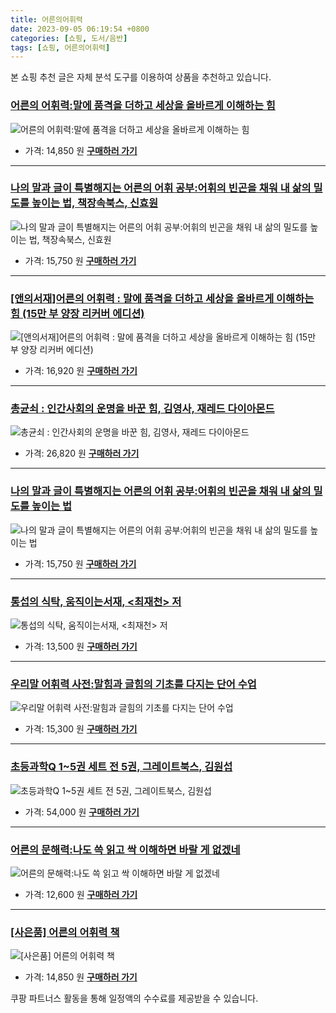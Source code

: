 ```yaml
---
title: 어른의어휘력
date: 2023-09-05 06:19:54 +0800
categories: [쇼핑, 도서/음반]
tags: [쇼핑, 어른의어휘력]
---
```

본 쇼핑 추천 글은 자체 분석 도구를 이용하여 상품을 추천하고 있습니다.
### [어른의 어휘력:말에 품격을 더하고 세상을 올바르게 이해하는 힘](https://link.coupang.com/re/AFFSDP?lptag=AF1030537&pageKey=1894098448&itemId=3217951074&vendorItemId=71205238311&traceid=V0-153-6fc6feab509f844a&requestid=20230907061954884146061788&token=31850C%7CMIXED)
![어른의 어휘력:말에 품격을 더하고 세상을 올바르게 이해하는 힘](https://ads-partners.coupang.com/image1/-jdlej8omDHcn-gD-trCDCtxPAak2938J7C4vg5XP5KBC-Euak7q4JFbFj-yHbQ-nvgIlUWrpj3J20q-ZU20myeUNiyc6OlT-UW_WkvfWE12PxkoTQz0F1y94oNv-Cw_bFrgJztv-Ex1Oj1y9NAvywBvD0FMslulYDhXyWr2VQmOHUgNfHNP_lHe0UISCg4-kFb1wILej_gc5j6ofIV2SWFx1KKiPnT9i8XJmfv0nRM1dg3KxMXOslROrDNm52W59JQopaHQ-trHGD14BARERP5qUNFdDInV3almnkyR7f8=)
- 가격: 14,850 원
[**구매하러 가기**](https://link.coupang.com/re/AFFSDP?lptag=AF1030537&pageKey=1894098448&itemId=3217951074&vendorItemId=71205238311&traceid=V0-153-6fc6feab509f844a&requestid=20230907061954884146061788&token=31850C%7CMIXED)
---
### [나의 말과 글이 특별해지는 어른의 어휘 공부:어휘의 빈곤을 채워 내 삶의 밀도를 높이는 법, 책장속북스, 신효원](https://link.coupang.com/re/AFFSDP?lptag=AF1030537&pageKey=6603431230&itemId=14944244328&vendorItemId=82167646666&traceid=V0-153-69e3d575fa9e79f2&clickBeacon=nbJKbObdvFoeLGHsdvLVOKLdRV%2FwjXKLtI4Qqy4RFCxNkuT0SKAEmecAV2psBa3CXfpatnggKwQdxqpoUSrl0S70Yz%2BKJ3ozEQePeUEpnWOM8WwzcVWyOyE3WqGylZWgAVq70JffGAKDhQjR6ASEpbXvvrQ6h8PQTq7IUNiXLrLp8GoT4NgwRCytCbjCgKr1vnEQCLfojc1YvDkM%2F4KMaIw7rc68hUqz%2BSbsg28FG%2Ba64GgOI3zInWk%2F5hQiFaupJEJa5xzBb4q3Xwo4i7kPqePaAJz8Ifbmz8d1Be1cOoE%2FLwSSgGyV4YdiSOKUKeJXirgbvBQpHBB2R0jMubraZy8s2El5BbPu9%2FR9%2F%2ByQsIwAx7RW1q85o90yff1N%2BqE4h2jvDytpKCKcBMTfssBViVW8anpuiTxuB86CiViHQKV5Qz9bCHDpiK2wUdN0WjDNIzK8yOMvbkUtEaMckb%2FNdFFYzfki1Pxv0X%2FeTOQMn7Rb%2F2D16KuwR7DLip6eQHMQe2bUChHxI0uT5bfP0Xw%2FupWmRc3ttAHz4YPJ6bfQ2b4miiln1%2B4nRCbKUQP4mxTbS1IMVVipHfw7kzs4Bf8nKt1m4RNfZUpQ52M9HJX7qcU3815mRyiSVOzkOMCXSyVAq%2FOlZZEuQ%2FcdVmb%2BkD85uR227Wd7vLJYbYfLePbN4BlKvXRY%2FyegpWzJ3bmveWuq4LjrnWu5D%2FC%2FFrMne1csEVeZ%2Fl3b7FGhd3DwLY3pT1KIKIMUVuB%2BEWQceL8f6kXZxZMqRe1546hFrWf%2BogyWCro%2FYAPlfY1UOgpHEHe0EFEvcGdXqcVifX6kBf7i1RbJYCwlNaiFyRf0%2F8qrvzrdYtWHApaR5q25%2BlYIIaddsE6ERDWD7afuyIqrqtZbSUiz&requestid=20230907061954884146061788&token=31850C%7CMIXED)
![나의 말과 글이 특별해지는 어른의 어휘 공부:어휘의 빈곤을 채워 내 삶의 밀도를 높이는 법, 책장속북스, 신효원](https://ads-partners.coupang.com/image1/3BDHS0rlkMkMOLQd3C-vldJpxe9Au1nZfjMOhRkDrJ8-5o9iqiSPCWKEadA1LxCOVWSjUSD6bol8UtflPM5hAxTOgUCK-ztX21focxR1yaYkbCqfM5E9x8GJ6Io31grJwpkAKyMzAXEB1luDRZ9kM_eCNOLhUSM-kqpZyY4i83Z0zrnNeUEE9458d3ETM2ao3rBxBGRB21NlJ8V0HM4g2VP8wBRChwNWOjLnllTi5METG1BuM4mRrYjD6DsZWtE467iAZKgk-ziXIYp5aTFNINZ6RQN1q_45rGCFI75-EmBKGwZw)
- 가격: 15,750 원
[**구매하러 가기**](https://link.coupang.com/re/AFFSDP?lptag=AF1030537&pageKey=6603431230&itemId=14944244328&vendorItemId=82167646666&traceid=V0-153-69e3d575fa9e79f2&clickBeacon=nbJKbObdvFoeLGHsdvLVOKLdRV%2FwjXKLtI4Qqy4RFCxNkuT0SKAEmecAV2psBa3CXfpatnggKwQdxqpoUSrl0S70Yz%2BKJ3ozEQePeUEpnWOM8WwzcVWyOyE3WqGylZWgAVq70JffGAKDhQjR6ASEpbXvvrQ6h8PQTq7IUNiXLrLp8GoT4NgwRCytCbjCgKr1vnEQCLfojc1YvDkM%2F4KMaIw7rc68hUqz%2BSbsg28FG%2Ba64GgOI3zInWk%2F5hQiFaupJEJa5xzBb4q3Xwo4i7kPqePaAJz8Ifbmz8d1Be1cOoE%2FLwSSgGyV4YdiSOKUKeJXirgbvBQpHBB2R0jMubraZy8s2El5BbPu9%2FR9%2F%2ByQsIwAx7RW1q85o90yff1N%2BqE4h2jvDytpKCKcBMTfssBViVW8anpuiTxuB86CiViHQKV5Qz9bCHDpiK2wUdN0WjDNIzK8yOMvbkUtEaMckb%2FNdFFYzfki1Pxv0X%2FeTOQMn7Rb%2F2D16KuwR7DLip6eQHMQe2bUChHxI0uT5bfP0Xw%2FupWmRc3ttAHz4YPJ6bfQ2b4miiln1%2B4nRCbKUQP4mxTbS1IMVVipHfw7kzs4Bf8nKt1m4RNfZUpQ52M9HJX7qcU3815mRyiSVOzkOMCXSyVAq%2FOlZZEuQ%2FcdVmb%2BkD85uR227Wd7vLJYbYfLePbN4BlKvXRY%2FyegpWzJ3bmveWuq4LjrnWu5D%2FC%2FFrMne1csEVeZ%2Fl3b7FGhd3DwLY3pT1KIKIMUVuB%2BEWQceL8f6kXZxZMqRe1546hFrWf%2BogyWCro%2FYAPlfY1UOgpHEHe0EFEvcGdXqcVifX6kBf7i1RbJYCwlNaiFyRf0%2F8qrvzrdYtWHApaR5q25%2BlYIIaddsE6ERDWD7afuyIqrqtZbSUiz&requestid=20230907061954884146061788&token=31850C%7CMIXED)
---
### [[앤의서재]어른의 어휘력 : 말에 품격을 더하고 세상을 올바르게 이해하는 힘 (15만 부 양장 리커버 에디션)](https://link.coupang.com/re/AFFSDP?lptag=AF1030537&pageKey=7289587204&itemId=18628262297&vendorItemId=85763622212&traceid=V0-153-ffd197d85a8f7ea2&requestid=20230907061954884146061788&token=31850C%7CMIXED)
![[앤의서재]어른의 어휘력 : 말에 품격을 더하고 세상을 올바르게 이해하는 힘 (15만 부 양장 리커버 에디션)](https://ads-partners.coupang.com/image1/aQ914CJuv4hlPIsGaV-G--Up6NlJ-s6Mq4scbVPJDA2UDdmJC3U4P99_-S7dp1xJmAFubdc80vk19nDcGmoPQ5uKrJMQ6V4LJeZkClyVT1gynCYoedMkFPH-3mdgca44yy6-XuzZewHCdAmPDk14V9GIE61EUtMnDh1mrp4oDGWbRSWdKv3cKc0Zn7lFkf-vAC8J8vwivn71EQiA4r8vd6LRBaZHYA_A3BzWAq6JaaB6P7qRBb3dMdGeeZ0TJr924x3aqbkoHMsCLcn1kpAvgB7e)
- 가격: 16,920 원
[**구매하러 가기**](https://link.coupang.com/re/AFFSDP?lptag=AF1030537&pageKey=7289587204&itemId=18628262297&vendorItemId=85763622212&traceid=V0-153-ffd197d85a8f7ea2&requestid=20230907061954884146061788&token=31850C%7CMIXED)
---
### [총균쇠 : 인간사회의 운명을 바꾼 힘, 김영사, 재레드 다이아몬드](https://link.coupang.com/re/AFFSDP?lptag=AF1030537&pageKey=7320010138&itemId=18772343660&vendorItemId=85903959039&traceid=V0-153-573ba84f4c2fa53f&clickBeacon=nbJKbObdvFoeLGHsdvLVOKLdRV%2FwjXKLtI4Qqy4RFCxNkuT0SKAEmecAV2psBa3CXfpatnggKwQdxqpoUSrl0S70Yz%2BKJ3ozEQePeUEpnWNdP%2BK%2Fpkl01nfQ1oXptMQxAVq70JffGAKDhQjR6ASEpVmW%2BDBYVQraHvc%2B069avWqSUunaSbear3ZwCYwY8PYvvnEQCLfojc1YvDkM%2F4KMaIw7rc68hUqz%2BSbsg28FG%2Ba64GgOI3zInWk%2F5hQiFaupLlOlkPrbjj1V0ycEtd06VUrBRfTY3HBLK55dmlq3d5PbFaVKrHd3kIJwwPjcQ4kLb1WkRKGJ4cj7np6FfCe5y5PV76Zm3CnJW9MQ6MHDg1PHnjnEbf%2FVnrhyjGa3bFgNzg4t6JXGRSL1wADFVpm1qQAHyzenwIq%2FXg7k3yLT2JB2NDa2Havzn4F5Dh1f%2Bz93aNbDUqf88ujO0wBkpvqVqcP7AXMo0xkcL4to2%2BIrIzWwXJ6I72lURIZNe%2BdlJgwCHiO5AaPl3UQExTQ4XeL6VmAYxeZmUsO%2BiX7SpEy8jOwM%2F4Ivc0PQZU74OayBquRaOKp0rFQ9MW%2FVSQzWDG7fGQGdDzkUbDMiYykEVWlVsiOcRf2sA4dMetb7pZBY4%2B7uopEE5FMhYAKbV2S3So5wJEo1wSjKQQRcYfHXqmdKg2C9VmWgqhJHbQKZV9eGib%2BOgP1LsBsYle2EjRJYJsWT5OGjY9CqtXHgk4sjiXpzPkLzaHWAMmJUHcZpuC8d2dtE7SEhohNtFzC8tuGvbO3hAsGwlakS35R2UJLNh8QsGfEr7VTPsp%2B%2Fo0EjvfBnOKHkIYTK1Mg7%2FG1GiXixfztXJB1kUZ7ssVMM34TgA8aB8P%2BadEGGmSRAK2DuiNZTPwzY&requestid=20230907061954884146061788&token=31850C%7CMIXED)
![총균쇠 : 인간사회의 운명을 바꾼 힘, 김영사, 재레드 다이아몬드](https://ads-partners.coupang.com/image1/i63BfbLQUY_4Iqzji63d2tABrg28qH7IZFhoxJB7gQTvgPf3wRjwt2rsoCAKrqTbdc3jSDQWXiOvxVwchJoiH-iU6muigtBYKuYluTcKfcAxoK2PsjSJYW49ume4CbwPMvdaNLbDeFqT50BXrDM_zS5sGfzRxm6yGKzmTJXg50TdvLyEdzUNCKaw9xfwo8t4thVr_O3ny48KhkYz8tlzpS53LgndmZimlUmKzTz9RHLVNPRNq6s5p2rGIrcXnm3tInN1azBHCD7TlneT6iUrUcGlPfCMXw==)
- 가격: 26,820 원
[**구매하러 가기**](https://link.coupang.com/re/AFFSDP?lptag=AF1030537&pageKey=7320010138&itemId=18772343660&vendorItemId=85903959039&traceid=V0-153-573ba84f4c2fa53f&clickBeacon=nbJKbObdvFoeLGHsdvLVOKLdRV%2FwjXKLtI4Qqy4RFCxNkuT0SKAEmecAV2psBa3CXfpatnggKwQdxqpoUSrl0S70Yz%2BKJ3ozEQePeUEpnWNdP%2BK%2Fpkl01nfQ1oXptMQxAVq70JffGAKDhQjR6ASEpVmW%2BDBYVQraHvc%2B069avWqSUunaSbear3ZwCYwY8PYvvnEQCLfojc1YvDkM%2F4KMaIw7rc68hUqz%2BSbsg28FG%2Ba64GgOI3zInWk%2F5hQiFaupLlOlkPrbjj1V0ycEtd06VUrBRfTY3HBLK55dmlq3d5PbFaVKrHd3kIJwwPjcQ4kLb1WkRKGJ4cj7np6FfCe5y5PV76Zm3CnJW9MQ6MHDg1PHnjnEbf%2FVnrhyjGa3bFgNzg4t6JXGRSL1wADFVpm1qQAHyzenwIq%2FXg7k3yLT2JB2NDa2Havzn4F5Dh1f%2Bz93aNbDUqf88ujO0wBkpvqVqcP7AXMo0xkcL4to2%2BIrIzWwXJ6I72lURIZNe%2BdlJgwCHiO5AaPl3UQExTQ4XeL6VmAYxeZmUsO%2BiX7SpEy8jOwM%2F4Ivc0PQZU74OayBquRaOKp0rFQ9MW%2FVSQzWDG7fGQGdDzkUbDMiYykEVWlVsiOcRf2sA4dMetb7pZBY4%2B7uopEE5FMhYAKbV2S3So5wJEo1wSjKQQRcYfHXqmdKg2C9VmWgqhJHbQKZV9eGib%2BOgP1LsBsYle2EjRJYJsWT5OGjY9CqtXHgk4sjiXpzPkLzaHWAMmJUHcZpuC8d2dtE7SEhohNtFzC8tuGvbO3hAsGwlakS35R2UJLNh8QsGfEr7VTPsp%2B%2Fo0EjvfBnOKHkIYTK1Mg7%2FG1GiXixfztXJB1kUZ7ssVMM34TgA8aB8P%2BadEGGmSRAK2DuiNZTPwzY&requestid=20230907061954884146061788&token=31850C%7CMIXED)
---
### [나의 말과 글이 특별해지는 어른의 어휘 공부:어휘의 빈곤을 채워 내 삶의 밀도를 높이는 법](https://link.coupang.com/re/AFFSDP?lptag=AF1030537&pageKey=6603431230&itemId=14944244328&vendorItemId=82167646666&traceid=V0-153-69e3d575fa9e79f2&requestid=20230907061954884146061788&token=31850C%7CMIXED)
![나의 말과 글이 특별해지는 어른의 어휘 공부:어휘의 빈곤을 채워 내 삶의 밀도를 높이는 법](https://ads-partners.coupang.com/image1/3KeAKaaig9OhWNv23PksRqjZedLV996QIzCwc9VFpGXA-ObkCePd9VoPsxCg21zWkUQfdf57_iLyTSwscDBeB6_OYWMIqsoDZqxyGY96cBcs3SE4ef-W_MvusJDhIfitLd5kAaLUfqJjnVLXEgUHCm4dILJI6s786SEbRcjyGzxshMvDlWoG1u27x0jBK37cSB0upztGKOIYb_A5K1pvLZe_p3fqn_CbOcpJozRhiyUniTOYhmWU0ZevSQldsvwo-c7OUDUa0vdZu1tthWj0CQ==)
- 가격: 15,750 원
[**구매하러 가기**](https://link.coupang.com/re/AFFSDP?lptag=AF1030537&pageKey=6603431230&itemId=14944244328&vendorItemId=82167646666&traceid=V0-153-69e3d575fa9e79f2&requestid=20230907061954884146061788&token=31850C%7CMIXED)
---
### [통섭의 식탁, 움직이는서재, \<최재천\> 저](https://link.coupang.com/re/AFFSDP?lptag=AF1030537&pageKey=3714168&itemId=18294876&vendorItemId=3143128298&traceid=V0-153-b3da4703a3a9d3b2&clickBeacon=nbJKbObdvFoeLGHsdvLVOKLdRV%2FwjXKLtI4Qqy4RFCxNkuT0SKAEmecAV2psBa3CXfpatnggKwQdxqpoUSrl0S70Yz%2BKJ3ozEQePeUEpnWM1r7QNbPHh0qsPprD5nneqAVq70JffGAKDhQjR6ASEpRCYqhhZaP0M03IhHq9TlU97K0P7d2uzAIeXZLNnfnQyvnEQCLfojc1YvDkM%2F4KMaIw7rc68hUqz%2BSbsg28FG%2Ba64GgOI3zInWk%2F5hQiFaupAvhLomyAiSWGhsbnIzU74H4a97dKbdv7mGk31DlyjWG4CyWjQAGPtdOlPV36QR9mlG5CSR%2BfWB3%2FXrdySgHuNLZG6gBG4Loxq%2BMpwMNtPFStUWGvhHpGt2ThDlYrbsVpT3reBMe4nyVqu%2FUH13hYQAAHyzenwIq%2FXg7k3yLT2JDyTi%2FMuJWqZeLzZ0Z6XLTVXAuNHNFmAHhKR5Y3QT9hbCodMD%2F7h%2Btysu0g%2B1P5cycM%2F4Ivc0PQZU74OayBquRaOKp0rFQ9MW%2FVSQzWDG7fGSvASlexhJvf2Lm6Dn7QGD84jyiZsS9eXE61GPWv76NQKxxyTV0hbyyxY81635RK2JR6h88LoBXjM%2FCNiu%2FfLfzLJTfO95QjOibMGNGubYorrNg2lTsgMsoqiIHDYA%2Flrsf194hJ9Y7sOXpCe33eZGjVXpHXFsEcry5xdcvOXlvVvYa6ygj0Scy1iZyhUHNKhQw%2FHuEWlkgkMrzf4kmCuLfa%2FXOJOmpRw80oGeU52XRngjBhOy4yQeAiEdOfoREN0Kpia1vE3u%2BNwOlL6gFfYoyPPcwq2ZJfXo0pEa0BAyNLUuiVo%2BpnyW1f2EET6zOFRa3NuKEyaCRPwX6ezBnUwFdAc5J0KwE962F9T8VBj7M6&requestid=20230907061954884146061788&token=31850C%7CMIXED)
![통섭의 식탁, 움직이는서재, \<최재천\> 저](https://ads-partners.coupang.com/image1/CchhXCj7GM2D5c6hCUY0iQe5vEiSr9Q48BTW6xxcmBq7JgAHWe7dKOQmrg7TIy5ilFa4clyhBN1El-M9k7jujGbHJv_d3M8oRv15GS4RPRUsdOaqTIFfC7cOHEDJV3hyyrhschKhX6OWY9t6VAqsVc0WOrFgxppwz28hbfUtP7GuxulXks37sxM3_9qSQgc7mIs_f1Y3QQlEqwI3Z0A64X9XioidKSHJyTVPUCyEt40klTfL-AcdJJf0Ra_ymplmUMkkmmBdJ3niST1dIZwxwQ95PQ==)
- 가격: 13,500 원
[**구매하러 가기**](https://link.coupang.com/re/AFFSDP?lptag=AF1030537&pageKey=3714168&itemId=18294876&vendorItemId=3143128298&traceid=V0-153-b3da4703a3a9d3b2&clickBeacon=nbJKbObdvFoeLGHsdvLVOKLdRV%2FwjXKLtI4Qqy4RFCxNkuT0SKAEmecAV2psBa3CXfpatnggKwQdxqpoUSrl0S70Yz%2BKJ3ozEQePeUEpnWM1r7QNbPHh0qsPprD5nneqAVq70JffGAKDhQjR6ASEpRCYqhhZaP0M03IhHq9TlU97K0P7d2uzAIeXZLNnfnQyvnEQCLfojc1YvDkM%2F4KMaIw7rc68hUqz%2BSbsg28FG%2Ba64GgOI3zInWk%2F5hQiFaupAvhLomyAiSWGhsbnIzU74H4a97dKbdv7mGk31DlyjWG4CyWjQAGPtdOlPV36QR9mlG5CSR%2BfWB3%2FXrdySgHuNLZG6gBG4Loxq%2BMpwMNtPFStUWGvhHpGt2ThDlYrbsVpT3reBMe4nyVqu%2FUH13hYQAAHyzenwIq%2FXg7k3yLT2JDyTi%2FMuJWqZeLzZ0Z6XLTVXAuNHNFmAHhKR5Y3QT9hbCodMD%2F7h%2Btysu0g%2B1P5cycM%2F4Ivc0PQZU74OayBquRaOKp0rFQ9MW%2FVSQzWDG7fGSvASlexhJvf2Lm6Dn7QGD84jyiZsS9eXE61GPWv76NQKxxyTV0hbyyxY81635RK2JR6h88LoBXjM%2FCNiu%2FfLfzLJTfO95QjOibMGNGubYorrNg2lTsgMsoqiIHDYA%2Flrsf194hJ9Y7sOXpCe33eZGjVXpHXFsEcry5xdcvOXlvVvYa6ygj0Scy1iZyhUHNKhQw%2FHuEWlkgkMrzf4kmCuLfa%2FXOJOmpRw80oGeU52XRngjBhOy4yQeAiEdOfoREN0Kpia1vE3u%2BNwOlL6gFfYoyPPcwq2ZJfXo0pEa0BAyNLUuiVo%2BpnyW1f2EET6zOFRa3NuKEyaCRPwX6ezBnUwFdAc5J0KwE962F9T8VBj7M6&requestid=20230907061954884146061788&token=31850C%7CMIXED)
---
### [우리말 어휘력 사전:말힘과 글힘의 기초를 다지는 단어 수업](https://link.coupang.com/re/AFFSDP?lptag=AF1030537&pageKey=6457839856&itemId=14043498329&vendorItemId=81291265993&traceid=V0-153-5fcec57b414f9cc6&requestid=20230907061954884146061788&token=31850C%7CMIXED)
![우리말 어휘력 사전:말힘과 글힘의 기초를 다지는 단어 수업](https://ads-partners.coupang.com/image1/kH66igHgoo4xOWOmkKygaW1zqYaGOWppbz7QZ7aAnXpiUGi1251_Kp-jySbVfxCgtuyQE6PygQW7XvLG4Ba-1VGbZjex6dkAYpm8FdBLcntTrODL_swqlcIFJh4ltT5W3ph9xqOwZQKbZJwgwcWzGF1vHkLNVU-7ZgcmgxjbEwpNTx1vt5qOpreKrxE4b6n86u5TAZ_zD3tyQ8MgptwGdo_KJti9XLkgQEf5gnQ_774AEKLY_y9JcpmgJ9gevnJNsKwynHkNYkbDM7LomLp6DGE=)
- 가격: 15,300 원
[**구매하러 가기**](https://link.coupang.com/re/AFFSDP?lptag=AF1030537&pageKey=6457839856&itemId=14043498329&vendorItemId=81291265993&traceid=V0-153-5fcec57b414f9cc6&requestid=20230907061954884146061788&token=31850C%7CMIXED)
---
### [초등과학Q 1~5권 세트 전 5권, 그레이트북스, 김원섭](https://link.coupang.com/re/AFFSDP?lptag=AF1030537&pageKey=6269816937&itemId=12815510080&vendorItemId=80081375569&traceid=V0-153-c2e69c6c9526ed7c&clickBeacon=nbJKbObdvFoeLGHsdvLVOKLdRV%2FwjXKLtI4Qqy4RFCxNkuT0SKAEmecAV2psBa3CXfpatnggKwQdxqpoUSrl0S70Yz%2BKJ3ozEQePeUEpnWOdJg%2BvD3RqTertbPXoVfMPAVq70JffGAKDhQjR6ASEpQ5gB3galdSBTpQcIvBDGLXycBCNHRzGRkzoxxumovrEvnEQCLfojc1YvDkM%2F4KMaIw7rc68hUqz%2BSbsg28FG%2Ba64GgOI3zInWk%2F5hQiFaupR48tltWHeK%2FFLllqjPD%2BHne6Sbd6L8eBlwBfns3HUwerSL%2F%2FWbgJ96uJ3dINSVkLO3CQpciXOfpea4YmRbqHxLmWHwXX052RbJnofM2QvMNrum6dOuJrF5t9JVk4Dsvyb0sbAn7iXmot6C6mab0wYaMMC8VG9FFF0gSU6wkxDLkbwHLUKz1OBwwUnS9WzCCFup89q%2F7uH38HdnvdqpcneWegQj4zBQyVOoYfd2to%2BiDG6s41zllpo5CGafjgnJBvyL6StZX7Lg4Ouh88pYZfvwV%2Fwm4pe1BK%2FbHehqqvXJxfZsYuEhQm%2FOZdp7XxucIIgLeLYpCNKalhWeMPt4WDw8svXHc72sDsnKQ4FoYwAzwXX4NP%2BT8J4Fs7U6oL%2BQhu1nSbn7aOdH%2FYAWeB7%2Fz89QppQbmO31%2BV99yaFOCN0SGaReu0%2BOpigwvLL2BxQm5G%2Bfo%2FCatBdMbu3kefnPAtUimkRohBEdDqdVZY0cwpC2k6x3L6x6nwdEcLnC4ulFLE3G6BKPuBLGnOQd1gEBCKr6DEgkvtFBf049p513kTqwIKnt3Dv84fKuvX9Y9%2BpxZuP1rgCKluxzpC6hwexW8SPBtUVHqLazOPbwiCBtw%2BaCxhEPzeu3MLJm2nYk5pF9LA&requestid=20230907061954884146061788&token=31850C%7CMIXED)
![초등과학Q 1~5권 세트 전 5권, 그레이트북스, 김원섭](https://ads-partners.coupang.com/image1/AbjBpsLjcsQZM7CtAejyRRCB7xwkbb1x2q2Airx5Xu3MX9FHjNeGN6kiArZIgHmdXODKl2JWwNQusL2OZ6wV5p31b9ZtiyE8GzluWunfFAtQspjBM-n47WI3Wh0opcZfdkUwkvcd0dgAlDpUxunDAcSG7OdjgM_mBHgukuZALsWqhbZ0D3CsWAuHrRD35pVQAZkxlrCARsfIIQqJ1iTbcFhxJXyruuZW7EqKBvqs-FORl_AVqOobGo-kPh991XBbN3N1BEqAZ8_G_SPbTw0Y8aT6ZAYTxg==)
- 가격: 54,000 원
[**구매하러 가기**](https://link.coupang.com/re/AFFSDP?lptag=AF1030537&pageKey=6269816937&itemId=12815510080&vendorItemId=80081375569&traceid=V0-153-c2e69c6c9526ed7c&clickBeacon=nbJKbObdvFoeLGHsdvLVOKLdRV%2FwjXKLtI4Qqy4RFCxNkuT0SKAEmecAV2psBa3CXfpatnggKwQdxqpoUSrl0S70Yz%2BKJ3ozEQePeUEpnWOdJg%2BvD3RqTertbPXoVfMPAVq70JffGAKDhQjR6ASEpQ5gB3galdSBTpQcIvBDGLXycBCNHRzGRkzoxxumovrEvnEQCLfojc1YvDkM%2F4KMaIw7rc68hUqz%2BSbsg28FG%2Ba64GgOI3zInWk%2F5hQiFaupR48tltWHeK%2FFLllqjPD%2BHne6Sbd6L8eBlwBfns3HUwerSL%2F%2FWbgJ96uJ3dINSVkLO3CQpciXOfpea4YmRbqHxLmWHwXX052RbJnofM2QvMNrum6dOuJrF5t9JVk4Dsvyb0sbAn7iXmot6C6mab0wYaMMC8VG9FFF0gSU6wkxDLkbwHLUKz1OBwwUnS9WzCCFup89q%2F7uH38HdnvdqpcneWegQj4zBQyVOoYfd2to%2BiDG6s41zllpo5CGafjgnJBvyL6StZX7Lg4Ouh88pYZfvwV%2Fwm4pe1BK%2FbHehqqvXJxfZsYuEhQm%2FOZdp7XxucIIgLeLYpCNKalhWeMPt4WDw8svXHc72sDsnKQ4FoYwAzwXX4NP%2BT8J4Fs7U6oL%2BQhu1nSbn7aOdH%2FYAWeB7%2Fz89QppQbmO31%2BV99yaFOCN0SGaReu0%2BOpigwvLL2BxQm5G%2Bfo%2FCatBdMbu3kefnPAtUimkRohBEdDqdVZY0cwpC2k6x3L6x6nwdEcLnC4ulFLE3G6BKPuBLGnOQd1gEBCKr6DEgkvtFBf049p513kTqwIKnt3Dv84fKuvX9Y9%2BpxZuP1rgCKluxzpC6hwexW8SPBtUVHqLazOPbwiCBtw%2BaCxhEPzeu3MLJm2nYk5pF9LA&requestid=20230907061954884146061788&token=31850C%7CMIXED)
---
### [어른의 문해력:나도 쓱 읽고 싹 이해하면 바랄 게 없겠네](https://link.coupang.com/re/AFFSDP?lptag=AF1030537&pageKey=6536517104&itemId=14537225576&vendorItemId=81779679166&traceid=V0-153-cfa0d2d2e9d4a905&requestid=20230907061954884146061788&token=31850C%7CMIXED)
![어른의 문해력:나도 쓱 읽고 싹 이해하면 바랄 게 없겠네](https://ads-partners.coupang.com/image1/aRdD_N27dGYtsc1MaU9gDRgN3q3sraJALmqOVXPmkMlrBgU0bv-zLjyuMC3p29iv3KUY05sP3jiD86G_aLhyNoMAUsKZLD_M5_upmhGOGb_U5eg_719OQxWU6cPjro23bZj8OaJg3ndgY3cf1InqD-E4wlOTymGbHmHlInwlBAhT1RZQ2FwVnJU1BtEbSoCdII6asmHUlEshlVGB4DwRZt_xIE6tM8TKSpi4pu4REfmskdkfRWjnuZdxBFp_0mcg2LStpWqxUAsuVut2UTkaWQA=)
- 가격: 12,600 원
[**구매하러 가기**](https://link.coupang.com/re/AFFSDP?lptag=AF1030537&pageKey=6536517104&itemId=14537225576&vendorItemId=81779679166&traceid=V0-153-cfa0d2d2e9d4a905&requestid=20230907061954884146061788&token=31850C%7CMIXED)
---
### [[사은품] 어른의 어휘력 책](https://link.coupang.com/re/AFFSDP?lptag=AF1030537&pageKey=2011169193&itemId=3421353076&vendorItemId=71407910443&traceid=V0-153-cf77c015f8786fc7&requestid=20230907061954884146061788&token=31850C%7CMIXED)
![[사은품] 어른의 어휘력 책](https://ads-partners.coupang.com/image1/O7RY3qZAVEJYWNM2O6ujyKcmkiLWEdz6S_5yIiVZUh4qmq9g3oKd_Gzw8h2ZHLbkT5nNekR26OH1POkcZPICIkJ6leVp6fGGTQ0LPcVwjvW7-43f5wJeBMS5ostbHgQX9OkrRBGgGeELW74IORZcVbxaw2KR2AaJ0wrMVySxUZ7oS11Spy0DgR7hJqdku3K_a2H8DH1Br8tgrddjNcThdEv9PUwkG8StRvRYuiie1ytSNs3Bi-MxcFNJRl-PeAXVFW0FHquqsXIKim4Tivnm4CTF4CjASRr3lOT99hUIFA==)
- 가격: 14,850 원
[**구매하러 가기**](https://link.coupang.com/re/AFFSDP?lptag=AF1030537&pageKey=2011169193&itemId=3421353076&vendorItemId=71407910443&traceid=V0-153-cf77c015f8786fc7&requestid=20230907061954884146061788&token=31850C%7CMIXED)


쿠팡 파트너스 활동을 통해 일정액의 수수료를 제공받을 수 있습니다.
